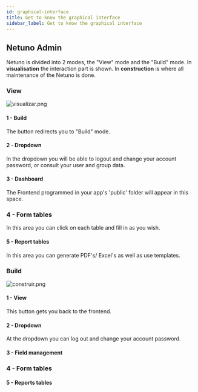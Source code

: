 ```yaml
---
id: graphical-interface
title: Get to know the graphical interface
sidebar_label: Get to know the graphical interface
---
```

## Netuno Admin

Netuno is divided into 2 modes, the "View" mode and the "Build" mode. In **visualisation** the interaction part is shown. In **construction** is where all maintenance of the Netuno is done.

### View

![visualizar.png](assets/visualize.png)  

#### 1 - Build

The button redirects you to "Build" mode.

#### 2 - Dropdown

In the dropdown you will be able to logout and change your account password, or consult your user and group data.

#### 3 - Dashboard

The Frontend programmed in your app's 'public' folder will appear in this space.

### 4 - Form tables

In this area you can click on each table and fill in as you wish.

#### 5 - Report tables

In this area you can generate PDF's/ Excel's as well as use templates.

### Build

![construir.png](assets/construction.png)  

#### 1 - View

This button gets you back to the frontend.

#### 2 - Dropdown

At the dropdown you can log out and change your account password.

#### 3 - Field management

### 4 - Form tables

#### 5 - Reports tables
